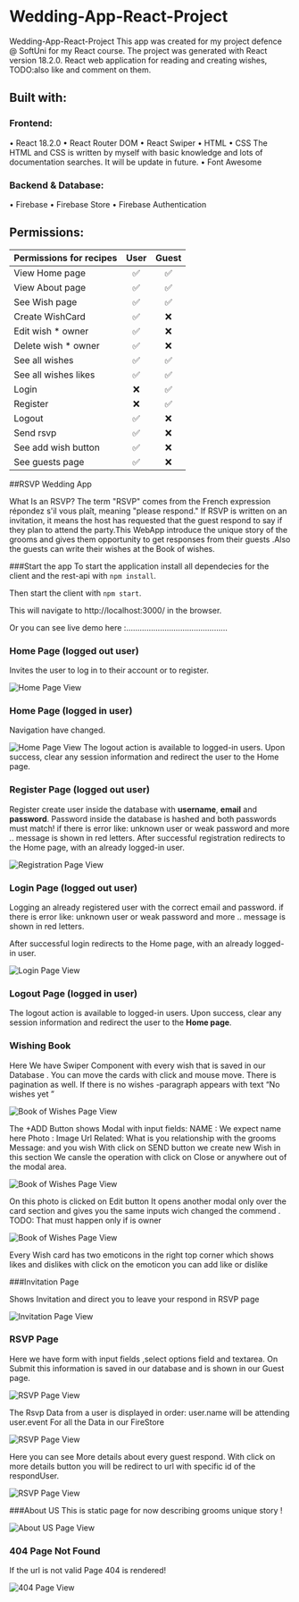 # Wedding-App-React-Project


Wedding-App-React-Project
This app was created for my project defence @ SoftUni for my React course.
The project was generated with React version 18.2.0.
React web application for reading and creating wishes, TODO:also like and comment on them.

## Built with:

### Frontend:

•	React 18.2.0
•	React Router DOM
•	React Swiper
•	HTML
•	CSS
The HTML and CSS is written by myself with basic knowledge and lots of documentation searches. It will be update in future.
•	Font Awesome


### Backend & Database:

•	Firebase
•	Firebase Store
•	Firebase Authentication

## Permissions:

| **Permissions for recipes**    | User | Guest | 
| :--------------------------    | :---: | :---:|
| View Home page                 | ✅   | ✅   |
| View About page                | ✅   | ✅   |
| See Wish page                  | ✅   | ✅   |
| Create WishCard                | ✅   | ❌   |
| Edit wish   * owner            | ✅   | ❌   |
| Delete wish   * owner          | ✅   | ❌   |
| See all wishes                 | ✅   | ✅   |
| See all wishes  likes          | ✅   | ✅   |
| Login                          | ❌   | ✅   |
| Register                       | ❌   | ✅   |
| Logout                         | ✅   | ❌   |
| Send rsvp                      | ✅   | ❌   |
| See add wish button            | ✅   | ❌   |
| See guests page                | ✅   | ❌   |


##RSVP Wedding App

What Is an RSVP?
The term "RSVP" comes from the French expression répondez s'il vous plaît, meaning "please respond." If RSVP is written on an invitation, it means the host has requested that the guest respond to say if they plan to attend the party.This WebApp introduce the unique story of the grooms and gives them opportunity to get responses from their guests .Also the guests can write their wishes at the Book of wishes.

###Start the app
To start the application install all dependecies for the client and the rest-api with 
`npm install`.

Then start the client with
`npm start`.

This will navigate to http://localhost:3000/ in the browser.

Or you can see live demo here :………………………………………

### Home Page (logged out user)

Invites the user to log in to their account or to register. 

![Home Page View](https://github.com/DannyDoneva96/Project-My-Wedding/blob/main/photos/logout.jpg)

### Home Page (logged in user)

Navigation have changed.

![Home Page View](https://github.com/DannyDoneva96/Project-My-Wedding/blob/main/photos/login.jpg)
The logout action is available to logged-in users. Upon success, clear any session information and redirect the user to the Home page.

### Register Page (logged out user)

Register create user inside the database with **username**, **email** and **password**. Password inside the database is hashed and both passwords must match!
if there is error like: unknown user or weak password and more .. message is shown in red letters.
After successful registration redirects to the Home page, with an already logged-in user.

![Registration Page View](https://github.com/DannyDoneva96/Project-My-Wedding/blob/main/photos/reg.jpg)

### Login Page (logged out user)

Logging an already registered user with the correct email and password.
if there is error like: unknown user or weak password and more .. message is shown in red letters.

After successful login redirects to the Home page, with an already logged-in user.

![Login Page View](https://github.com/DannyDoneva96/Project-My-Wedding/blob/main/photos/%D0%BB%D0%BE%D0%B3%D0%B8%D0%BD%D0%BF%D0%B0%D0%B3%D0%B5.jpg)

### Logout Page (logged in user)

The logout action is available to logged-in users. Upon success, clear any session information and redirect the user to the **Home page**.


### Wishing Book 

Here We have Swiper Component with every wish that is saved in our Database .
You can move the cards with click and mouse move.
There is pagination as well.
If there is no wishes -paragraph appears with text “No wishes yet ”

![Book of Wishes Page View](https://github.com/DannyDoneva96/Project-My-Wedding/blob/main/photos/comment.png)

The +ADD Button shows Modal with input fields:
NAME : We expect name here
Photo : Image Url
Related: What is you relationship with the grooms 
Message: and you wish 
With click on SEND button we create new Wish in this section 
We cansle the operation with click on Close or anywhere out of the modal area.

![Book of Wishes Page View](https://github.com/DannyDoneva96/Project-My-Wedding/blob/main/photos/addComments.jpg)

On this photo is clicked on Edit button 
It opens another modal only over the card section and gives you the same inputs wich changed the commend .
TODO: That must happen only if is owner 

![Book of Wishes Page View](https://github.com/DannyDoneva96/Project-My-Wedding/blob/main/photos/edit%20comment.jpg)

Every Wish card has two emoticons in the right top corner which shows likes and dislikes
with  click on the emoticon you can add like or dislike 

###Invitation Page

Shows Invitation and direct you to leave your respond in RSVP page

![ Invitation Page View](https://github.com/DannyDoneva96/Project-My-Wedding/blob/main/photos/invitation.png)

### RSVP Page
Here we have form with input fields ,select options field and textarea.
On Submit this information is saved in our database and is shown in our Guest page.

![ RSVP Page View](https://github.com/DannyDoneva96/Project-My-Wedding/blob/main/photos/rsvp.jpg)


The Rsvp Data from a user is displayed in order:
user.name will be attending user.event 
For all the Data in our FireStore


![ RSVP Page View](https://github.com/DannyDoneva96/Project-My-Wedding/blob/main/photos/Untitled.png)

Here you can see More details about every guest respond. With click on more details button you will be redirect to url with specific id of the respondUser.

![ RSVP Page View](https://github.com/DannyDoneva96/Project-My-Wedding/blob/main/photos/details.png)

###About US
This is static page for now describing grooms unique story !

![About US Page View](https://github.com/DannyDoneva96/Project-My-Wedding/blob/main/photos/aboutus.jpg)

### 404 Page Not Found
If the url is not valid  Page 404 is rendered!

![404 Page View](https://github.com/DannyDoneva96/Project-My-Wedding/blob/main/photos/404.jpg)



